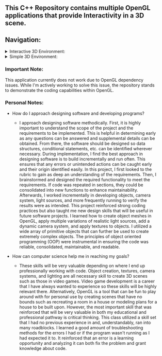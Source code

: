 ## This C++ Repository contains multiple OpenGL applications that provide Interactivity in a 3D scene.

## Navigation:
<details>
<summary>Interactive 3D Environment:</summary>

- [Design Defense Document](https://github.com/CHenshaw010/Interactivity-in-a-3D-Scene/blob/main/Design_Defense.pdf)
- [Camera Implementation](https://github.com/CHenshaw010/Interactivity-in-a-3D-Scene/blob/cd8bc55b90388ddae904782ea5357dc088dec1ee/Interactive%203D%20Environment/camera.h)
- [Texture Rendering](https://github.com/CHenshaw010/Interactivity-in-a-3D-Scene/blob/cd8bc55b90388ddae904782ea5357dc088dec1ee/Interactive%203D%20Environment/7-1%20Project%20-%20Submission.cpp#L552)
- [Lighting Calculations](https://github.com/CHenshaw010/Interactivity-in-a-3D-Scene/blob/cd8bc55b90388ddae904782ea5357dc088dec1ee/Interactive%203D%20Environment/7-1%20Project%20-%20Submission.cpp#L149)
- [3D Object Meshes](https://github.com/CHenshaw010/Interactivity-in-a-3D-Scene/blob/main/Interactive%203D%20Environment/meshes.cpp)
</details>

<details>
<summary>Simple 3D Environment:</summary>
  
[3D Object Meshes](https://github.com/CHenshaw010/Interactivity-in-a-3D-Scene/blob/cd8bc55b90388ddae904782ea5357dc088dec1ee/Simple%203D%20Environment/3-3%20Assignment%20-%20Building%20a%203D%20Pyramid.cpp#L243)

</details>

### Important Note:
This application currently does not work due to OpenGL dependency issues. While I'm actively working to solve this issue, the repository stands to demonstrate the coding capabilities within OpenGL.

### Personal Notes:
- How do I approach designing software and developing programs?
  - I approach designing software methodically. First, it is highly important to understand the scope of the project and the requirements to be implemented. This is helpful in determining early as any questions can be answered and supplemental details can be obtained. From there, the software should be designed so data structures, conditional statements, etc. can be identified wherever necessary. During implementation, I find the best approach in designing software is to build incrementally and run often. This ensures that any errors or unintended actions can be caught early and their origin identified easily. In this project, I first looked to the rubric to gain as deep an understanding of the requirements. Then, I brainstormed and designed the required functionality to meet the requirements. If code was repeated in sections, they could be consolidated into new functions to enhance maintainability. Afterwards, I worked incrementally in developing objects, camera system, light sources, and more frequently running to verify the results were as intended. This project reinforced strong coding practices but also taught me new design skills that will be useful in future software projects. I learned how to create object meshes in OpenGL, apply multiple variations of realistic light sources, add a dynamic camera system, and apply textures to objects. I utilized a wide array of primitive objects that can further be used to create extremely complex objects. The principles of object oriented programming (OOP) were instrumental in ensuring the code was reliable, consolidated, maintainable, and readable.

- How can computer science help me in reaching my goals?
  - These skills will be very valuable depending on where I end up professionally working with code. Object creation, textures, camera systems, and lighting are all necessary skill to create 3D scenes such as those in video games. Video game development is a career that I have always wanted to experience so these skills will be highly relevant there. Alternatively, OpenGL is a tool that can be fun to play around with for personal use by creating scenes that have no bounds such as recreating a room in a house or modeling plans for a house to be built upon. However, the most important skill that was reinforced that will be very valuable in both my educational and professional pathway is critical thinking. This class utilized a skill set that I had no previous experience in and, understandably, ran into many roadblocks. I learned a good amount of troubleshooting methods for the errors I had or if the program wasn't running as I had expected it to. It reinforced that an error is a learning opportunity and analyzing it can both fix the problem and grant knowledge about code.
